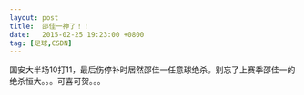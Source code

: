 ```yaml
---
layout: post
title:  邵佳一神了！！
date:   2015-02-25 19:23:00 +0800
tag: [足球,CSDN]
---
```


国安大半场10打11，最后伤停补时居然邵佳一任意球绝杀。别忘了上赛季邵佳一的绝杀恒大。。。可喜可贺。。。